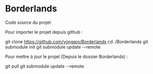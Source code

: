 # Borderlands
Code source du projet


Pour importer le projet depuis github :

git clone https://github.com/yongaro/Borderlands
cd ./Borderlands
git submodule init
git submodule update --remote



Pour mettre à jour le projet (Depuis le dossier Borderlands) :

git pull 
git submodule update --remote